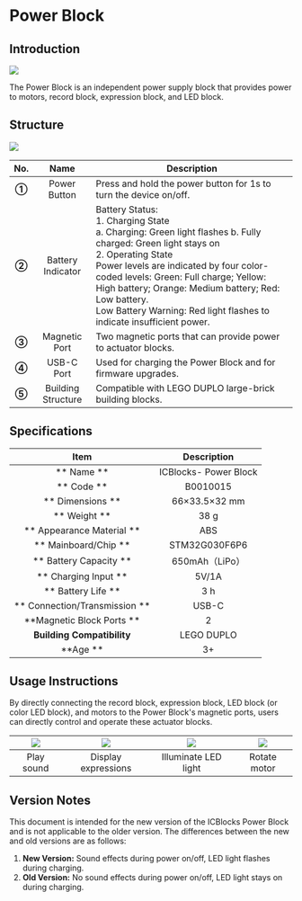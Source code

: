 # Power Block
## Introduction  
![](https://cdn.nlark.com/yuque/0/2024/png/51021531/1732959611486-f1b6960d-7d3b-4efd-91a2-4e3f2fc7f574.png)

The Power Block is an independent power supply block that provides power to motors, record block, expression block, and LED block.

## Structure
![](https://cdn.nlark.com/yuque/0/2024/png/51021531/1732962077325-d5ba3626-57e3-4824-8a53-01c9d7a65b8e.png)

|  No.   |  Name   |  Description   |
| :---: | :---: | --- |
| **①** | Power Button   | Press and hold the power button for 1s to turn the device on/off.   |
| **②** |  Battery Indicator   | Battery Status:  <br/>1. Charging State  <br/>a. Charging: Green light flashes    b. Fully charged: Green light stays on  <br/>2.  Operating State   <br/>Power levels are indicated by four color-coded levels:    Green: Full charge; Yellow: High battery; Orange: Medium battery; Red: Low battery.  <br/>Low Battery Warning: Red light flashes to indicate insufficient power.   |
| **③** |  Magnetic Port | Two magnetic ports that can provide power to actuator blocks.   |
| **④** | USB-C Port | Used for charging the Power Block and for firmware upgrades.   |
| **⑤** | Building Structure | Compatible with LEGO DUPLO large-brick building blocks.   |


## Specifications
| **Item** | **Description** |
| :---: | :---: |
| ** Name  ** | ICBlocks- Power Block   |
| ** Code  ** |  B0010015   |
| ** Dimensions  ** |  66×33.5×32 mm   |
| ** Weight  ** | 38 g |
| ** Appearance Material  ** | ABS |
| ** Mainboard/Chip  ** | STM32G030F6P6 |
| ** Battery Capacity  ** | 650mAh（LiPo） |
| ** Charging Input  ** | 5V/1A |
| ** Battery Life  ** | 3 h |
| ** Connection/Transmission  ** | USB-C |
| **Magnetic Block Ports ** | 2 |
| **Building Compatibility** |  LEGO DUPLO |
| **Age  ** | 3+ |


## Usage Instructions
By directly connecting the record block, expression block, LED block (or color LED block), and motors to the Power Block's magnetic ports, users can directly control and operate these actuator blocks.  

| ![](https://cdn.nlark.com/yuque/0/2024/gif/51021531/1732939733505-56e089f6-caf2-470b-85d5-d608b6d13939.gif)<br/>    | ![](https://cdn.nlark.com/yuque/0/2024/gif/51021531/1732939714410-90bc8bbf-5a3f-4a4b-a6df-e7808dcea54e.gif)<br/>  | ![](https://cdn.nlark.com/yuque/0/2024/gif/51021531/1732940140576-b805a605-f191-4534-88ab-7afa71fcf7d8.gif)<br/>  | ![](https://cdn.nlark.com/yuque/0/2024/gif/51021531/1732939721520-8c9cf805-f4f7-49de-86ba-7d4b2bb3ef28.gif)<br/>  |
| :---: | :---: | :---: | :---: |
|  Play sound  | Display expressions   | Illuminate LED light | Rotate motor   |


## Version Notes  
This document is intended for the new version of the ICBlocks Power Block and is not applicable to the older version. The differences between the new and old versions are as follows:  

1. **New Version:** Sound effects during power on/off, LED light flashes during charging.
2. **Old Version:** No sound effects during power on/off, LED light stays on during charging.

